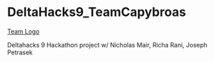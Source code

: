 # DeltaHacks9_TeamCapybroas
[Team Logo](/Capybara-with-Given.png)

Deltahacks 9 Hackathon project w/ Nicholas Mair, Richa Rani, Joseph Petrasek
